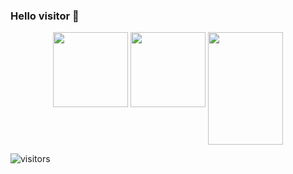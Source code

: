 ### Hello visitor 👋



<div align="center" width=100%>
  <img align="top" width="120em" src="https://github-readme-stats.vercel.app/api/wakatime?username=MariuszUrban" />  
  <img align="top" width="120em"  src="https://github-readme-stats.vercel.app/api/top-langs/?username=MariuszUrban&layout=compact)](https://github.com/MariuszUrban/github-readme-stats" />  
  <img align="top" width="120em"  height="180em" src="https://github-readme-stats.vercel.app/api?username=MariuszUrban&show_icons=true&hide_border=true&&count_private=true&include_all_commits=true" />
</div>





![visitors](https://visitor-badge.glitch.me/badge?page_id=page.id)

